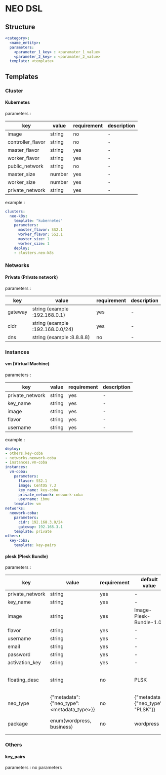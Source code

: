 # NEO DSL

## Structure

```yaml
<category>:
  <name_entity>:
  parameters:
    <parameter_1_key> : <paramater_1_value>
    <parameter_2_key> : <paramater_2_value>
  template: <template>
```

## Templates

### Cluster

#### Kubernetes

parameters :

key | value | requirement | description
---|---|---|---
image | string | no | -
controller_flavor | string | no | -
master_flavor | string | yes | -
worker_flavor | string | yes | -
public_network | string | no | -
master_size | number | yes | -
worker_size | number | yes | -
private_network | string | yes | -

example :

```yaml
clusters:
  neo-k8s:
    template: "kubernetes"
    parameters:
      master_flavor: SS2.1
      worker_flavor: SS2.1
      master_size: 1
      worker_size: 1
    deploy:
    - clusters.neo-k8s
```

### Networks

#### Private (Private network)

parameters :

key | value | requirement | description
---|---|---|---
gateway | string (example :192.168.0.1) | yes | -
cidr | string (example :192.168.0.0/24) | yes | -
dns | string (example :8.8.8.8) | no | -

### Instances

#### vm (Virtual Machine)

parameters :

key | value | requirement | description
---|---|---|---
private_network | string | yes | -
key_name | string | yes | -
image | string | yes | -
flavor | string | yes | -
username | string | yes | -

example :

```yaml
deploy:
- others.key-coba
- networks.neowork-coba
- instances.vm-coba
instances:
  vm-coba:
    parameters:
      flavor: SS2.1
      image: CentOS 7.3
      key_name: key-coba
      private_network: neowork-coba
      username: ibnu
    template: vm
networks:
  neowork-coba:
    parameters:
      cidr: 192.168.3.0/24
      gateway: 192.168.3.1
    template: private
others:
  key-coba:
    template: key-pairs
```

#### plesk (Plesk Bundle)

parameters :

key | value | requirement | default value | description
---|---|---|---|---
private_network | string | yes | - | -
key_name | string | yes | - | -
image | string | yes | Image-Plesk-Bundle-1.0 | -
flavor | string | yes | - | -
username | string | yes | - | -
email | string | yes | - | -
password | string | yes | - | -
activation_key | string | yes | - | -
floating_desc | string | no | PLSK | set description to floating ip
neo_type  | {"metadata": {"neo_type": <metadata_type>}} | no | {"metadata": {"neo_type": "PLSK"}} | add metadata to neo vm
package | enum(wordpress, business) | no | wordpress | add metadata to neo vm


### Others

#### key_pairs

parameters : no parameters
